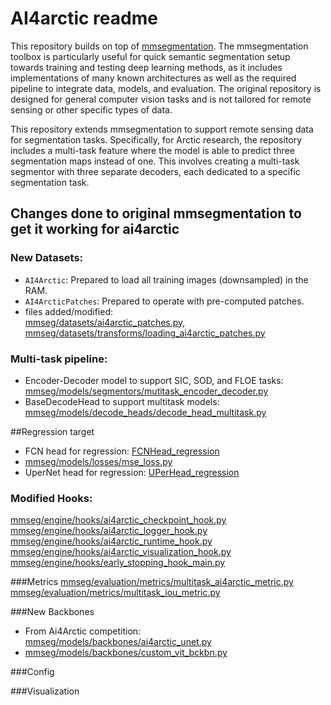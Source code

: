 # AI4arctic readme

This repository builds on top of [mmsegmentation](https://github.com/open-mmlab/mmsegmentation.git). The mmsegmentation toolbox is particularly useful for quick semantic segmentation setup towards training and testing deep learning methods, as it includes implementations of many known architectures as well as the required pipeline to integrate data, models, and evaluation. The original repository is designed for general computer vision tasks and is not tailored for remote sensing or other specific types of data.

This repository extends mmsegmentation to support remote sensing data for segmentation tasks. Specifically, for Arctic research, the repository includes a multi-task feature where the model is able to predict three segmentation maps instead of one. This involves creating a multi-task segmentor with three separate decoders, each dedicated to a specific segmentation task.

## Changes done to original mmsegmentation to get it working for ai4arctic

### New Datasets:
- `AI4Arctic`: Prepared to load all training images (downsampled) in the RAM.
- `AI4ArcticPatches`: Prepared to operate with pre-computed patches.
- files added/modified: <br>
[mmseg/datasets/ai4arctic_patches.py](mmseg/datasets/ai4arctic_patches.py), [mmseg/datasets/transforms/loading_ai4arctic_patches.py](mmseg/datasets/transforms/loading_ai4arctic_patches.py)

### Multi-task pipeline:
- Encoder-Decoder model to support SIC, SOD, and FLOE tasks: [mmseg/models/segmentors/mutitask_encoder_decoder.py](mmseg/models/segmentors/mutitask_encoder_decoder.py)
- BaseDecodeHead to support multitask models: [mmseg/models/decode_heads/decode_head_multitask.py](mmseg/models/decode_heads/decode_head_multitask.py)

##Regression target
- FCN head for regression: [FCNHead_regression](https://github.com/Fernando961226/sea-ice-mmseg/blob/e66a789fc8d7e5a320b39dccf748dd6965b668f4/mmseg/models/decode_heads/fcn_head.py#L104)
- [mmseg/models/losses/mse_loss.py](mmseg/models/losses/mse_loss.py)
- UperNet head for regression: [UPerHead_regression](https://github.com/Fernando961226/sea-ice-mmseg/blob/e66a789fc8d7e5a320b39dccf748dd6965b668f4/mmseg/models/decode_heads/uper_head.py#L147C7-L147C26)

### Modified Hooks:
[mmseg/engine/hooks/ai4arctic_checkpoint_hook.py](mmseg/engine/hooks/ai4arctic_checkpoint_hook.py)
[mmseg/engine/hooks/ai4arctic_logger_hook.py](mmseg/engine/hooks/ai4arctic_logger_hook.py)
[mmseg/engine/hooks/ai4arctic_runtime_hook.py](mmseg/engine/hooks/ai4arctic_runtime_hook.py)
[mmseg/engine/hooks/ai4arctic_visualization_hook.py](mmseg/engine/hooks/ai4arctic_visualization_hook.py)
[mmseg/engine/hooks/early_stopping_hook_main.py](mmseg/engine/hooks/early_stopping_hook_main.py)

###Metrics
[mmseg/evaluation/metrics/multitask_ai4arctic_metric.py](mmseg/evaluation/metrics/multitask_ai4arctic_metric.py)
[mmseg/evaluation/metrics/multitask_iou_metric.py](mmseg/evaluation/metrics/multitask_iou_metric.py)

###New Backbones
- From Ai4Arctic competition: [mmseg/models/backbones/ai4arctic_unet.py](mmseg/models/backbones/ai4arctic_unet.py)
- [mmseg/models/backbones/custom_vit_bckbn.py](mmseg/models/backbones/custom_vit_bckbn.py)

###Config

###Visualization
